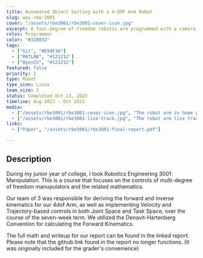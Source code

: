```yaml
---
title: Automated Object Sorting with a 4-DOF Arm Robot
slug: wpi-rbe-3001
cover: "/assets/rbe3001/rbe3001-cover-icon.jpg"
excerpt: A four-degree-of-freedom robotic arm programmed with a camera to sort balls by color.
roles: Programmer
color: "#320032"
tags:
  - ["Git", "#E94F36"]
  - ["MATLAB", "#121212"]
  - ["OpenCV", "#121212"]
featured: false
priority: 2
type: Robot
type_icon: Linux
team_size: 3
status: Completed Oct 13, 2023
timeline: Aug 2023 - Oct 2023
media:
  - ["/assets/rbe3001/rbe3001-cover-icon.jpg", "The robot arm in home position, out of the way of the camera."]
  - ["/assets/rbe3001/rbe3001-live-track.jpg", "The robot arm live tracking the position of the ball"]
links:
  - ["Paper", "/assets/rbe3001/rbe3001-final-report.pdf"]

---
```



## Description
During my junior year of college, I took Robotics Engineering 3001: Manipulation. This is a course that focuses on the controls of multi-degree of freedom manupulators and the related mathematics. 

Our team of 3 was responsible for deriving the forward and inverse kinematics for our 4dof Arm, as well as implementing Velocity and Trajectory-based controls in both Joint Space and Task Space, over the course of the seven-week term.
We utilized the Denavit-Hartenberg Convention for calculating the Forward Kinematics.

The full math and writeup for our report can be found in the linked report. Please note that the github link found in the report no longer functions. (It was originally included for the grader's convenience)
